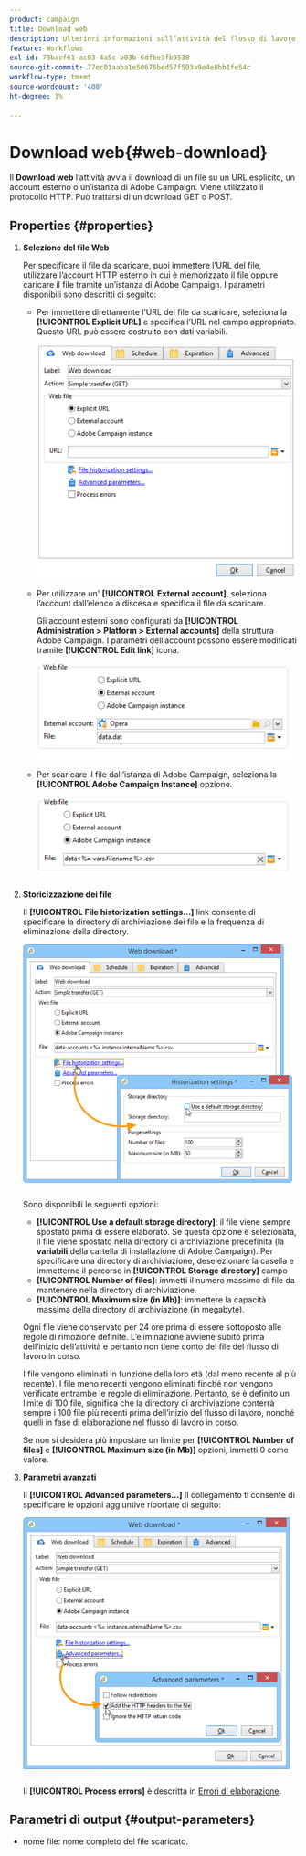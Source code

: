 ```yaml
---
product: campaign
title: Download web
description: Ulteriori informazioni sull’attività del flusso di lavoro Download web
feature: Workflows
exl-id: 73bacf61-ac03-4a5c-b03b-6dfbe3fb9538
source-git-commit: 77ec01aaba1e50676bed57f503a9e4e8bb1fe54c
workflow-type: tm+mt
source-wordcount: '408'
ht-degree: 1%

---
```


# Download web{#web-download}



Il **Download web** l’attività avvia il download di un file su un URL esplicito, un account esterno o un’istanza di Adobe Campaign. Viene utilizzato il protocollo HTTP. Può trattarsi di un download GET o POST.

## Properties {#properties}

1. **Selezione del file Web**

   Per specificare il file da scaricare, puoi immettere l’URL del file, utilizzare l’account HTTP esterno in cui è memorizzato il file oppure caricare il file tramite un’istanza di Adobe Campaign. I parametri disponibili sono descritti di seguito:

   * Per immettere direttamente l’URL del file da scaricare, seleziona la **[!UICONTROL Explicit URL]** e specifica l’URL nel campo appropriato. Questo URL può essere costruito con dati variabili.

     ![](assets/download_web_edit.png)

   * Per utilizzare un&#39; **[!UICONTROL External account]**, seleziona l’account dall’elenco a discesa e specifica il file da scaricare.

     Gli account esterni sono configurati da **[!UICONTROL Administration > Platform > External accounts]** della struttura Adobe Campaign. I parametri dell’account possono essere modificati tramite **[!UICONTROL Edit link]** icona.

     ![](assets/download_web_edit_external.png)

   * Per scaricare il file dall’istanza di Adobe Campaign, seleziona la **[!UICONTROL Adobe Campaign Instance]** opzione.

     ![](assets/download_web_edit_instance.png)

1. **Storicizzazione dei file**

   Il **[!UICONTROL File historization settings...]** link consente di specificare la directory di archiviazione dei file e la frequenza di eliminazione della directory.

   ![](assets/download_web_edit_hist.png)

   Sono disponibili le seguenti opzioni:

   * **[!UICONTROL Use a default storage directory]**: il file viene sempre spostato prima di essere elaborato. Se questa opzione è selezionata, il file viene spostato nella directory di archiviazione predefinita (la **variabili** della cartella di installazione di Adobe Campaign). Per specificare una directory di archiviazione, deselezionare la casella e immetterne il percorso in **[!UICONTROL Storage directory]** campo
   * **[!UICONTROL Number of files]**: immetti il numero massimo di file da mantenere nella directory di archiviazione.
   * **[!UICONTROL Maximum size (in Mb)]**: immettere la capacità massima della directory di archiviazione (in megabyte).

   Ogni file viene conservato per 24 ore prima di essere sottoposto alle regole di rimozione definite. L’eliminazione avviene subito prima dell’inizio dell’attività e pertanto non tiene conto del file del flusso di lavoro in corso.

   I file vengono eliminati in funzione della loro età (dal meno recente al più recente). I file meno recenti vengono eliminati finché non vengono verificate entrambe le regole di eliminazione. Pertanto, se è definito un limite di 100 file, significa che la directory di archiviazione conterrà sempre i 100 file più recenti prima dell’inizio del flusso di lavoro, nonché quelli in fase di elaborazione nel flusso di lavoro in corso.

   Se non si desidera più impostare un limite per **[!UICONTROL Number of files]** e **[!UICONTROL Maximum size (in Mb)]** opzioni, immetti 0 come valore.

1. **Parametri avanzati**

   Il **[!UICONTROL Advanced parameters...]** Il collegamento ti consente di specificare le opzioni aggiuntive riportate di seguito:

   ![](assets/download_web_edit_advanced.png)

   Il **[!UICONTROL Process errors]** è descritta in [Errori di elaborazione](monitor-workflow-execution.md#processing-errors).

## Parametri di output {#output-parameters}

* nome file: nome completo del file scaricato.
